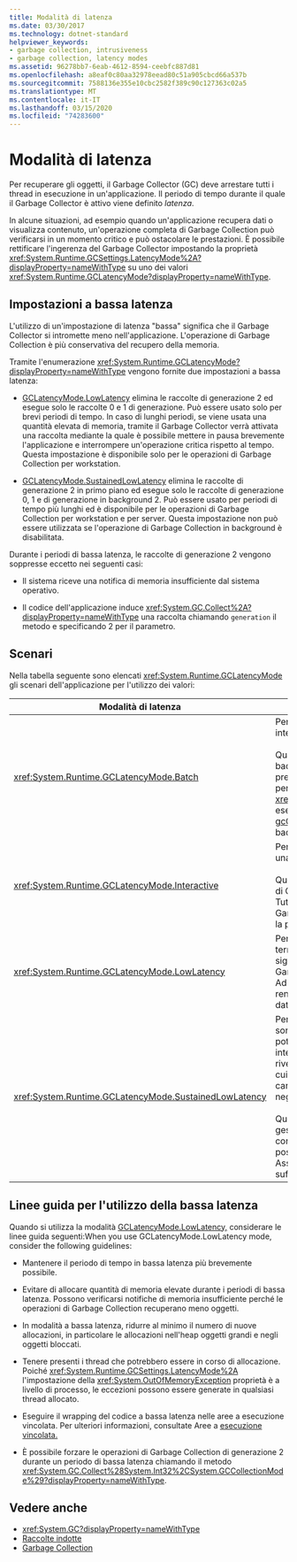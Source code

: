 ```yaml
---
title: Modalità di latenza
ms.date: 03/30/2017
ms.technology: dotnet-standard
helpviewer_keywords:
- garbage collection, intrusiveness
- garbage collection, latency modes
ms.assetid: 96278bb7-6eab-4612-8594-ceebfc887d81
ms.openlocfilehash: a8eaf0c80aa32978eead80c51a905cbcd66a537b
ms.sourcegitcommit: 7588136e355e10cbc2582f389c90c127363c02a5
ms.translationtype: MT
ms.contentlocale: it-IT
ms.lasthandoff: 03/15/2020
ms.locfileid: "74283600"
---
```

# <a name="latency-modes"></a>Modalità di latenza

Per recuperare gli oggetti, il Garbage Collector (GC) deve arrestare tutti i thread in esecuzione in un'applicazione. Il periodo di tempo durante il quale il Garbage Collector è attivo viene definito *latenza*.

In alcune situazioni, ad esempio quando un'applicazione recupera dati o visualizza contenuto, un'operazione completa di Garbage Collection può verificarsi in un momento critico e può ostacolare le prestazioni. È possibile rettificare l'ingerenza del Garbage Collector impostando la proprietà <xref:System.Runtime.GCSettings.LatencyMode%2A?displayProperty=nameWithType> su uno dei valori <xref:System.Runtime.GCLatencyMode?displayProperty=nameWithType>.

## <a name="low-latency-settings"></a>Impostazioni a bassa latenza

L'utilizzo di un'impostazione di latenza "bassa" significa che il Garbage Collector si intromette meno nell'applicazione. L'operazione di Garbage Collection è più conservativa del recupero della memoria.

Tramite l'enumerazione <xref:System.Runtime.GCLatencyMode?displayProperty=nameWithType> vengono fornite due impostazioni a bassa latenza:

- [GCLatencyMode.LowLatency](xref:System.Runtime.GCLatencyMode.LowLatency) elimina le raccolte di generazione 2 ed esegue solo le raccolte 0 e 1 di generazione. Può essere usato solo per brevi periodi di tempo. In caso di lunghi periodi, se viene usata una quantità elevata di memoria, tramite il Garbage Collector verrà attivata una raccolta mediante la quale è possibile mettere in pausa brevemente l'applicazione e interrompere un'operazione critica rispetto al tempo. Questa impostazione è disponibile solo per le operazioni di Garbage Collection per workstation.

- [GCLatencyMode.SustainedLowLatency](xref:System.Runtime.GCLatencyMode.SustainedLowLatency) elimina le raccolte di generazione 2 in primo piano ed esegue solo le raccolte di generazione 0, 1 e di generazione in background 2. Può essere usato per periodi di tempo più lunghi ed è disponibile per le operazioni di Garbage Collection per workstation e per server. Questa impostazione non può essere utilizzata se l'operazione di Garbage Collection in background è disabilitata.

Durante i periodi di bassa latenza, le raccolte di generazione 2 vengono soppresse eccetto nei seguenti casi:

- Il sistema riceve una notifica di memoria insufficiente dal sistema operativo.

- Il codice dell'applicazione induce <xref:System.GC.Collect%2A?displayProperty=nameWithType> una raccolta chiamando `generation` il metodo e specificando 2 per il parametro.

## <a name="scenarios"></a>Scenari

Nella tabella seguente sono elencati <xref:System.Runtime.GCLatencyMode> gli scenari dell'applicazione per l'utilizzo dei valori:

|Modalità di latenza|Scenari applicativi|
|------------------|---------------------------|
|<xref:System.Runtime.GCLatencyMode.Batch>|Per le applicazioni che non dispongono di interfaccia utente o operazioni sul lato server.<br /><br />Quando l'operazione di Garbage Collection in background è disabilitata, questa è la modalità predefinita per l'operazione di Garbage Collection per workstation e server. <xref:System.Runtime.GCLatencyMode.Batch>Mode esegue anche l'override dell'impostazione [gcConcurrent,](../../framework/configure-apps/file-schema/runtime/gcconcurrent-element.md) ovvero impedisce raccolte in background o simultanee.|
|<xref:System.Runtime.GCLatencyMode.Interactive>|Per la maggior parte delle applicazioni che hanno una interfaccia utente.<br /><br />Questa è la modalità predefinita per la procedura di Garbage Collection per workstation e server. Tuttavia, se un'app è ospitata, le impostazioni del Garbage Collector del processo di hosting hanno la precedenza.|
|<xref:System.Runtime.GCLatencyMode.LowLatency>|Per le applicazioni con operazioni a breve termine, per cui il tempo riveste un'importanza significativa, durante le quali le interruzioni del Garbage Collector potrebbero rivelarsi dannose. Ad esempio, le applicazioni che eseguono il rendering di animazioni o funzioni di acquisizione dati.|
|<xref:System.Runtime.GCLatencyMode.SustainedLowLatency>|Per le applicazioni con operazioni per cui i tempi sono importanti per una durata contenuta, ma potenzialmente lunga, durante la quale le interruzioni del Garbage Collector potrebbero rivelarsi dannose. Ad esempio, le applicazioni per cui sono richiesti tempi di risposta rapidi come i cambiamenti dei dati di mercato durante le ore di negoziazione.<br /><br />Questa modalità comporta dimensioni dell'heap gestito maggiori rispetto ad altre. Poiché non consente di comprimere l'heap gestito, è possibile avere una maggiore frammentazione. Assicurarsi che sia disponibile memoria sufficiente.|

## <a name="guidelines-for-using-low-latency"></a>Linee guida per l'utilizzo della bassa latenza

Quando si utilizza la modalità [GCLatencyMode.LowLatency,](xref:System.Runtime.GCLatencyMode.LowLatency) considerare le linee guida seguenti:When you use GCLatencyMode.LowLatency mode, consider the following guidelines:

- Mantenere il periodo di tempo in bassa latenza più brevemente possibile.

- Evitare di allocare quantità di memoria elevate durante i periodi di bassa latenza. Possono verificarsi notifiche di memoria insufficiente perché le operazioni di Garbage Collection recuperano meno oggetti.

- In modalità a bassa latenza, ridurre al minimo il numero di nuove allocazioni, in particolare le allocazioni nell'heap oggetti grandi e negli oggetti bloccati.

- Tenere presenti i thread che potrebbero essere in corso di allocazione. Poiché <xref:System.Runtime.GCSettings.LatencyMode%2A> l'impostazione della <xref:System.OutOfMemoryException> proprietà è a livello di processo, le eccezioni possono essere generate in qualsiasi thread allocato.

- Eseguire il wrapping del codice a bassa latenza nelle aree a esecuzione vincolata. Per ulteriori informazioni, consultate Aree a [esecuzione vincolata.](../../../docs/framework/performance/constrained-execution-regions.md)

- È possibile forzare le operazioni di Garbage Collection di generazione 2 durante un periodo di bassa latenza chiamando il metodo <xref:System.GC.Collect%28System.Int32%2CSystem.GCCollectionMode%29?displayProperty=nameWithType>.

## <a name="see-also"></a>Vedere anche

- <xref:System.GC?displayProperty=nameWithType>
- [Raccolte indotte](../../../docs/standard/garbage-collection/induced.md)
- [Garbage Collection](../../../docs/standard/garbage-collection/index.md)
